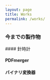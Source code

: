 ```yaml
---
layout: page
title: Works
permalink: /works/
---
```


<h3>今までの製作物</h3>
#### 針時計  

#### PDFmerger  

#### バイナリ変換器  
